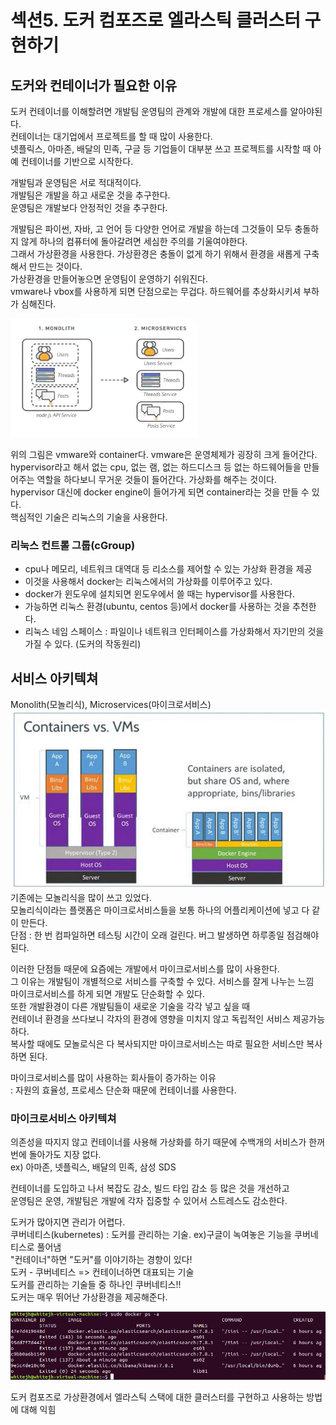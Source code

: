 # 섹션5. 도커 컴포즈로 엘라스틱 클러스터 구현하기
## 도커와 컨테이너가 필요한 이유
도커 컨테이너를 이해할려면 개발팀 운영팀의 관계와 개발에 대한 프로세스를 알아야된다.   
컨테이너는 대기업에서 프로젝트를 할 때 많이 사용한다.  
넷플릭스, 아마존, 배달의 민족, 구글 등 기업들이 대부분 쓰고 프로젝트를 시작할 때 아예 컨테이너를 기반으로 시작한다.

개발팀과 운영팀은 서로 적대적이다.  
개발팀은 개발을 하고 새로운 것을 추구한다.  
운영팀은 개발보다 안정적인 것을 추구한다.  
  
개발팀은 파이썬, 자바, 고 언어 등 다양한 언어로 개발을 하는데 그것들이 모두 충돌하지 않게 하나의 컴퓨터에 돌아갈려면 세심한 주의를 기울여야한다.  
그래서 가상환경을 사용한다. 가상환경은 충돌이 없게 하기 위해서 환경을 새롭게 구축해서 만드는 것이다.  
가상환경을 만들어놓으면 운영팀이 운영하기 쉬워진다.  
vmware나 vbox를 사용하게 되면 단점으로는 무겁다. 하드웨어를 추상화시키셔 부하가 심해진다. 

![12](./img/12.png)  

위의 그림은 vmware와 container다.
vmware은 운영체제가 굉장히 크게 들어간다.  
hypervisor라고 해서 없는 cpu, 없는 램, 없는 하드디스크 등 없는 하드웨어들을 만들어주는 역할을 하다보니 무거운 것들이 들어간다. 가상화를 해주는 것이다.  
hypervisor 대신에 docker engine이 들어가게 되면 container라는 것을 만들 수 있다.  
핵심적인 기술은 리눅스의 기술을 사용한다.  

### 리눅스 컨트롤 그룹(cGroup)
- cpu나 메모리, 네트워크 대역대 등 리소스를 제어할 수 있는 가상화 환경을 제공
- 이것을 사용해서 docker는 리눅스에서의 가상화를 이루어주고 있다.
- docker가 윈도우에 설치되면 윈도우에서 쓸 때는 hypervisor를 사용한다.
- 가능하면 리눅스 환경(ubuntu, centos 등)에서 docker를 사용하는 것을 추천한다.
- 리눅스 네임 스페이스 : 파일이나 네트워크 인터페이스를 가상화해서 자기만의 것을 가질 수 있다. (도커의 작동원리)

## 서비스 아키텍쳐
Monolith(모놀리식), Microservices(마이크로서비스)   
![13](./img/13.png)    
기존에는 모놀리식을 많이 쓰고 있었다.   
모놀리식이라는 플랫폼은 마이크로서비스들을 보통 하나의 어플리케이션에 넣고 다 같이 만든다.  
단점 : 한 번 컴파일하면 테스팅 시간이 오래 걸린다. 버그 발생하면 하루종일 점검해야 된다.

이러한 단점들 때문에 요즘에는 개발에서 마이크로서비스를 많이 사용한다.   
그 이유는 개발팀이 개별적으로 서비스를 구축할 수 있다. 서비스를 잘게 나누는 느낌   
마이크로서비스를 하게 되면 개발도 단순화할 수 있다.   
또한 개발환경이 다른 개발팀들이 새로운 기술을 각각 넣고 싶을 때  
컨테이너 환경을 쓰다보니 각자의 환경에 영향을 미치지 않고 독립적인 서비스 제공가능하다.   
복사할 때에도 모놀로식은 다 복사되지만 마이크로서비스는 따로 필요한 서비스만 복사하면 된다.

마이크로서비스를 많이 사용하는 회사들이 증가하는 이유   
: 자원의 효율성, 프로세스 단순화 때문에 컨테이너를 사용한다.   

### 마이크로서비스 아키텍쳐
의존성을 따지지 않고 컨테이너를 사용해 가상화를 하기 때문에 수백개의 서비스가 한꺼번에 돌아가도 지장 없다.   
ex) 아마존, 넷플릭스, 배달의 민족, 삼성 SDS

컨테이너를 도입하고 나서 복잡도 감소, 빌드 타입 감소 등 많은 것을 개선하고  
운영팀은 운영, 개발팀은 개발에 각자 집중할 수 있어서 스트레스도 감소한다.

도커가 많아지면 관리가 어렵다.   
쿠버네티스(kubernetes) : 도커를 관리하는 기술. ex)구글이 녹여놓은 기능을 쿠버네티스로 풀어냄   
"컨테이너"하면 "도커"를 이야기하는 경향이 있다!   
도커 - 쿠버네티스 => 컨테이너하면 대표되는 기술   
도커를 관리하는 기술들 중 하나인 쿠버네티스!!   
도커는 매우 뛰어난 가상환경을 제공해준다.

![11](./img/11.png)  

도커 컴포즈로 가상환경에서 엘라스틱 스택에 대한 클러스터를 구현하고 사용하는 방법에 대해 익힘

